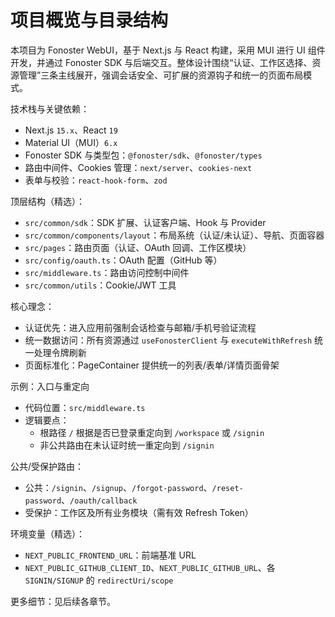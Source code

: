 # 项目概览与目录结构

本项目为 Fonoster WebUI，基于 Next.js 与 React 构建，采用 MUI 进行 UI 组件开发，并通过 Fonoster SDK 与后端交互。整体设计围绕“认证、工作区选择、资源管理”三条主线展开，强调会话安全、可扩展的资源钩子和统一的页面布局模式。

技术栈与关键依赖：
- Next.js `15.x`、React `19`
- Material UI（MUI）`6.x`
- Fonoster SDK 与类型包：`@fonoster/sdk`、`@fonoster/types`
- 路由中间件、Cookies 管理：`next/server`、`cookies-next`
- 表单与校验：`react-hook-form`、`zod`

顶层结构（精选）：
- `src/common/sdk`：SDK 扩展、认证客户端、Hook 与 Provider
- `src/common/components/layout`：布局系统（认证/未认证）、导航、页面容器
- `src/pages`：路由页面（认证、OAuth 回调、工作区模块）
- `src/config/oauth.ts`：OAuth 配置（GitHub 等）
- `src/middleware.ts`：路由访问控制中间件
- `src/common/utils`：Cookie/JWT 工具

核心理念：
- 认证优先：进入应用前强制会话检查与邮箱/手机号验证流程
- 统一数据访问：所有资源通过 `useFonosterClient` 与 `executeWithRefresh` 统一处理令牌刷新
- 页面标准化：PageContainer 提供统一的列表/表单/详情页面骨架

示例：入口与重定向
- 代码位置：`src/middleware.ts`
- 逻辑要点：
  - 根路径 `/` 根据是否已登录重定向到 `/workspace` 或 `/signin`
  - 非公共路由在未认证时统一重定向到 `/signin`

公共/受保护路由：
- 公共：`/signin`、`/signup`、`/forgot-password`、`/reset-password`、`/oauth/callback`
- 受保护：工作区及所有业务模块（需有效 Refresh Token）

环境变量（精选）：
- `NEXT_PUBLIC_FRONTEND_URL`：前端基准 URL
- `NEXT_PUBLIC_GITHUB_CLIENT_ID`、`NEXT_PUBLIC_GITHUB_URL`、各 `SIGNIN/SIGNUP` 的 `redirectUri/scope`

更多细节：见后续各章节。